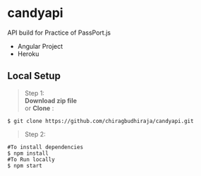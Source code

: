 # candyapi
API build for Practice of PassPort.js
- Angular Project
- Heroku
## Local Setup
> Step 1: <br/>
**Download zip file** <br/>
or 
**Clone** : <br/>

`$ git clone https://github.com/chiragbudhiraja/candyapi.git`


>Step 2:
```
#To install dependencies
$ npm install
#To Run locally
$ npm start 
``` 
